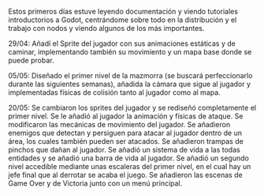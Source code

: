 Estos primeros días estuve leyendo documentación y viendo tutoriales introductorios a Godot, centrándome sobre todo en la distribución y el trabajo con nodos y viendo algunos de los más importantes.

29/04: Añadí el Sprite del jugador con sus animaciones estáticas y de caminar, implementando también su movimiento y un mapa base donde se puede probar.

05/05: Diseñado el primer nivel de la mazmorra (se buscará perfeccionarlo durante las siguientes semanas), añadida la cámara que sigue al jugador y implementadas físicas de colisión tanto al jugador como al mapa.

20/05: Se cambiaron los sprites del jugador y se rediseñó completamente el primer nivel.
      Se le añadió al jugador la animación y físicas de ataque.
      Se modificaron las mecánicas de movimiento del jugador.
      Se añadieron enemigos que detectan y persiguen para atacar al jugador dentro de un área, los cuales también pueden ser atacados.
      Se añadieron trampas de pinchos que dañan al jugador.
      Se añadió un sistema de vida a las todas entidades y se añadió una barra de vida al jugador.
      Se añadió un segundo nivel accedible mediante unas escaleras del primer nivel, en el cual hay un jefe final que al derrotar se acaba el juego.
      Se añadieron las escenas de Game Over y de Victoria junto con un menú principal.
      
